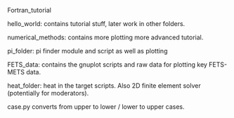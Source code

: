 Fortran_tutorial

hello_world: contains tutorial stuff, later work in other folders.

numerical_methods: contains more plotting more advanced tutorial.

pi_folder: pi finder module and script as well as plotting

FETS_data: contains the gnuplot scripts and raw data for plotting key FETS-METS data.

heat_folder: heat in the target scripts. Also 2D finite element solver (potentially for moderators).

case.py converts from upper to lower / lower to upper cases.
